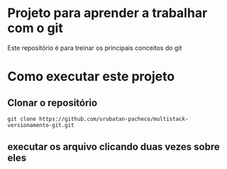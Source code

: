 # Projeto para aprender a trabalhar com o git
Este repositório é para treinar os principais conceitos do git

# Como executar este projeto

## Clonar o repositório
`git clone https://github.com/urubatan-pacheco/multistack-versionamento-git.git`

## executar os arquivo clicando duas vezes sobre eles

